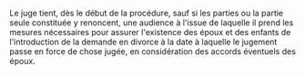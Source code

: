 Le juge tient, dès le début de la procédure, sauf si les parties ou la partie seule constituée y renoncent, une audience à l'issue de laquelle il prend les mesures nécessaires pour assurer l'existence des époux et des enfants de l'introduction de la demande en divorce à la date à laquelle le jugement passe en force de chose jugée, en considération des accords éventuels des époux.

